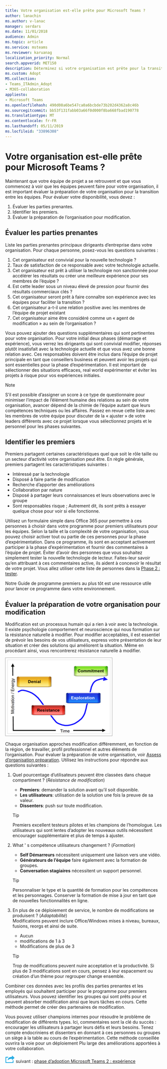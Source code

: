```yaml
---
title: Votre organisation est-elle prête pour Microsoft Teams ?
author: lanachin
ms.author: v-lanac
manager: serdars
ms.date: 11/01/2018
audience: Admin
ms.topic: article
ms.service: msteams
ms.reviewer: karuanag
localization_priority: Normal
search.appverid: MET150
description: Déterminez si votre organisation est prête pour la transition vers les équipes.
ms.custom: Adopt
MS.collection:
- Teams_ITAdmin_Adopt
- M365-collaboration
appliesto:
- Microsoft Teams
ms.openlocfilehash: 490d08a6be547ca0a6bcbde73b202d4362a8c46b
ms.sourcegitcommit: bb53f131fabb03a66f0d000f8ba668fbad190778
ms.translationtype: MT
ms.contentlocale: fr-FR
ms.lasthandoff: 05/11/2019
ms.locfileid: "33896308"
---
```

# <a name="how-ready-is-your-organization-for-microsoft-teams"></a>Votre organisation est-elle prête pour Microsoft Teams ?

Maintenant que votre équipe de projet a se retrouvent et que vous commencez à voir que les équipes peuvent faire pour votre organisation, il est important évaluer la préparation de votre organisation pour la transition entre les équipes. Pour évaluer votre disponibilité, vous devez :

1. Évaluer les parties prenantes.
2. Identifier les premiers.
3. Évaluer la préparation de l’organisation pour modification. 

## <a name="assess-your-stakeholders"></a>Évaluer les parties prenantes

Liste les parties prenantes principaux dirigeants d’entreprise dans votre organisation. Pour chaque personne, posez-vous les questions suivantes :
 
1. Cet organisateur est convivial pour la nouvelle technologie ?
2. Taux de satisfaction de ce responsable avec votre technologie actuelle.
3. Cet organisateur est prêt à utiliser la technologie non sanctionnée pour accélérer les résultats ou créer une meilleure expérience pour ses membres de l’équipe ?
4. Est cette leader sous un niveau élevé de pression pour fournir des résultats commerciaux clés ? 
5. Cet organisateur seront prêt à faire connaître son expérience avec les équipes pour faciliter la transition ?
6. Cet organisateur a-t-il une relation positive avec les membres de l’équipe de projet existant
7. Cet organisateur aime être considéré comme un « agent de modification » au sein de l’organisation ?  

Vous pouvez ajouter des questions supplémentaires qui sont pertinentes pour votre organisation. Pour votre initial deux phases (démarrage et expérience), vous verrez les dirigeants qui sont convivial modifier, réponses plutôt insatisfait avec la technologie actuelle et que vous avez une bonne relation avec. Ces responsables doivent être inclus dans l’équipe de projet principale en tant que conseillers business et peuvent avoir les projets qui sont essentielles pour la phase d’expérimentation. Il est important de sélectionner des situations efficaces, real world expérimenter et éviter les projets à risque pour vos expériences initiales.
   
> [!NOTE]
> S’il est possible d’assigner un score à ce type de questionnaire pour minimiser l’impact de l’élément humaine des relations au sein de votre organisation, avancer dépend de la chimie de l’équipe autant que leurs compétences techniques ou les affaires. Passez en revue cette liste avec les membres de votre équipe pour discuter de la « ajuster » de votre leaders différents avec ce projet lorsque vous sélectionnez projets et le personnel pour les phases suivantes. 

## <a name="identify-early-adopters"></a>Identifier les premiers

Premiers partagent certaines caractéristiques quel que soit le rôle taille ou un secteur d’activité votre organisation peut être. En règle générale, premiers partagent les caractéristiques suivantes :

- Intéressé par la technologie
- Disposé à faire partie de modification
- Recherche d’apporter des améliorations
- Collaboration par nature
- Disposé à partager leurs connaissances et leurs observations avec le groupe
- Sont responsables risque ; Autrement dit, ils sont prêts à essayer quelque chose pour voir si elle fonctionne.

Utilisez un formulaire simple dans Office 365 pour permettre à ces personnes à choisir dans votre programme pour premiers utilisateurs pour les équipes. Selon la taille et la complexité de votre organisation, vous pouvez choisir activer tout ou partie de ces personnes pour la phase d’expérimentation. Dans ce programme, ils sont en acceptant activement participer à la phase d’expérimentation et fournir des commentaires à l’équipe de projet. Éviter d’avoir des personnes que vous souhaitez simplement tester la nouvelle technologie de lecteur. Faites-leur savoir qu’en attribuant à ces commentaires active, ils aident à concevoir le résultat de votre projet. Vous allez utiliser cette liste de personnes dans la [Phase 2 : tester](teams-adoption-phase2-experiment.md).

Notre Guide de programme premiers au plus tôt est une ressource utile pour lancer ce programme dans votre environnement.  
 
## <a name="assess-your-organizations-readiness-for-change"></a>Évaluer la préparation de votre organisation pour modification

Modification est un processus humain qui a rien à voir avec la technologie. Il existe psychologie comportement et neuroscience qui nous formation sur la résistance naturelle à modifier. Pour modifier acceptables, il est essentiel de prévoir les besoins de vos utilisateurs, express votre présentation de leur situation et créer des solutions qui améliorent la situation. Même en procédant ainsi, vous rencontrerez résistance naturelle à modifier.  

![Résistance à modifier](media/teams-adoption-resistance.png)

Chaque organisation approches modification différemment, en fonction de la région, de travailler, profil professionnel et autres éléments de l’organisation. Pour évaluer la préparation de votre organisation, voir [Assess d’organisation préparation](upgrade-org-change-readiness.md). Utilisez les instructions pour répondre aux questions suivantes :

1. Quel pourcentage d’utilisateurs peuvent être classées dans chaque compartiment ? (*Résistance de modification*)
    - **Premiers**: demander la solution avant qu’il soit disponible.
    - **Les utilisateurs**: utilisation de la solution une fois la preuve de sa valeur.
    - **Dissenters**: push sur toute modification.
    
   > [!TIP]
   > Premiers excellent testeurs pilotes et les champions de l’homologue. Les utilisateurs qui sont lentes d’adopter les nouveaux outils nécessitent encourager supplémentaire et plus de temps à ajuster. 

2. What ' s compétence utilisateurs changement ? (*Formation*)
    - **Self Démarreurs** nécessitent uniquement une liaison vers une vidéo.
    - **Générateurs de l’équipe** faire également avec la formation de groupes.
    - **Conversation stagiaires** nécessitent un support personnel.

    > [!TIP]
    > Personnaliser le type et la quantité de formation pour les compétences et les personnages. Conserver la formation de mise à jour en tant que de nouvelles fonctionnalités en ligne.

3. En plus de ce déploiement de service, le nombre de modifications se produisent ? (*Adaptabilité*) <br/>Modifications peuvent inclure Office/Windows mises à niveau, bureaux, fusions, reorgs et ainsi de suite.
    - Aucun
    - modifications de 1 à 3
    - Modifications de plus de 3
 
    > [!TIP] 
    > Trop de modifications peuvent nuire acceptation et la productivité. Si plus de 3 modifications sont en cours, pensez à leur espacement ou création d’un thème pour regrouper change ensemble.  

Combiner ces données avec les profils des parties prenantes et les employés qui souhaitent participer pour le programme pour premiers utilisateurs. Vous pouvez identifier les groupes qui sont prêts pour et peuvent absorber modification ainsi que leurs tâches en cours. Cette méthode permet de créer des partenaires de modification.

Vous pouvez utiliser champions internes pour résoudre le problème de modification de différents types. Ici, commentaires sont la clé du succès : encourager les utilisateurs à partager leurs défis et leurs besoins. Tenez compte endocriniens et dissenters en donnant à ces personnes ou groupes un siège à la table au cours de l’expérimentation. Cette méthode conseillée ouvrira la voie pour un déploiement Plu large des améliorations apportées à votre collaboration.  

![Icône d’étapes suivante](media/teams-adoption-next-icon.png) suivant : [phase d’adoption Microsoft Teams 2 : expérience](teams-adoption-phase2-experiment.md) 
